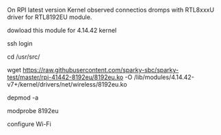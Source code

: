 On RPI latest version Kernel observed connectios dromps with RTL8xxxU driver for RTL8192EU module.

dowload this module for 4.14.42 kernel

ssh login 

cd /usr/src/ 

wget https://raw.githubusercontent.com/sparky-sbc/sparky-test/master/rpi-41442-8192eu/8192eu.ko -O /lib/modules/4.14.42-v7+/kernel/drivers/net/wireless/8192eu.ko

depmod -a

modprobe 8192eu

configure Wi-Fi
